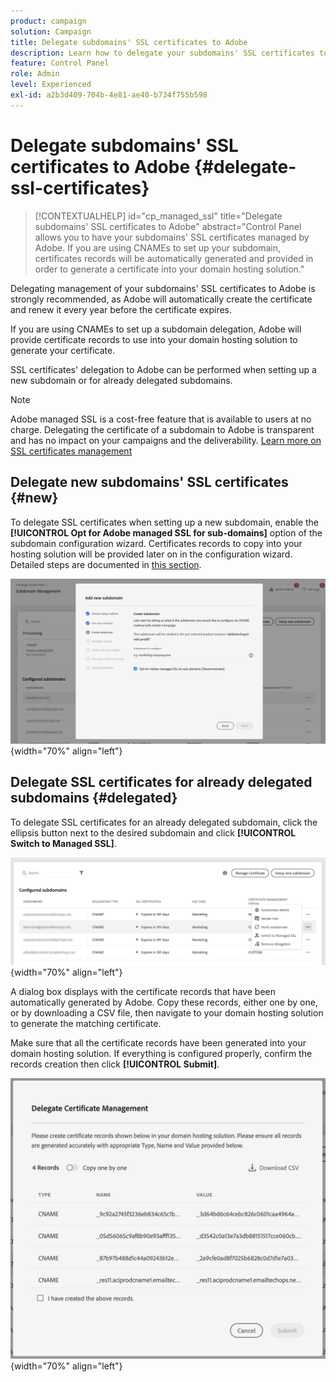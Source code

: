 ```yaml
---
product: campaign
solution: Campaign
title: Delegate subdomains' SSL certificates to Adobe
description: Learn how to delegate your subdomains' SSL certificates to Adobe
feature: Control Panel
role: Admin
level: Experienced
exl-id: a2b3d409-704b-4e81-ae40-b734f755b598
---
```

# Delegate subdomains' SSL certificates to Adobe {#delegate-ssl-certificates}

>[!CONTEXTUALHELP]
>id="cp_managed_ssl"
>title="Delegate subdomains' SSL certificates to Adobe"
>abstract="Control Panel allows you to have your subdomains' SSL certificates managed by Adobe. If you are using CNAMEs to set up your subdomain, certificates records will be automatically generated and provided in order to generate a certificate into your domain hosting solution."

Delegating management of your subdomains' SSL certificates to Adobe is strongly recommended, as Adobe will automatically create the certificate and renew it every year before the certificate expires.

If you are using CNAMEs to set up a subdomain delegation, Adobe will provide certificate records to use into your domain hosting solution to generate your certificate.

SSL certificates' delegation to Adobe can be performed when setting up a new subdomain or for already delegated subdomains.

>[!NOTE]
>
>Adobe managed SSL is a cost-free feature that is available to users at no charge. Delegating the certificate of a subdomain to Adobe is transparent and has no impact on your campaigns and the deliverability. [Learn more on SSL certificates management](monitoring-ssl-certificates.md#management)


## Delegate new subdomains' SSL certificates {#new}

To delegate SSL certificates when setting up a new subdomain, enable the **[!UICONTROL Opt for Adobe managed SSL for sub-domains]** option of the subdomain configuration wizard. Certificates records to copy into your hosting solution will be provided later on in the configuration wizard. Detailed steps are documented in [this section](setting-up-new-subdomain.md).

![](assets/cname-adobe-managed.png){width="70%" align="left"}

## Delegate SSL certificates for already delegated subdomains {#delegated}

To delegate SSL certificates for an already delegated subdomain, click the ellipsis button next to the desired subdomain and click **[!UICONTROL Switch to Managed SSL]**.

![](assets/delegate-ssl-list.png){width="70%" align="left"}
    
A dialog box displays with the certificate records that have been automatically generated by Adobe. Copy these records, either one by one, or by downloading a CSV file, then navigate to your domain hosting solution to generate the matching certificate. 

Make sure that all the certificate records have been generated into your domain hosting solution. If everything is configured properly, confirm the records creation then click **[!UICONTROL Submit]**.

![](assets/delegate-ssl.png){width="70%" align="left"}
